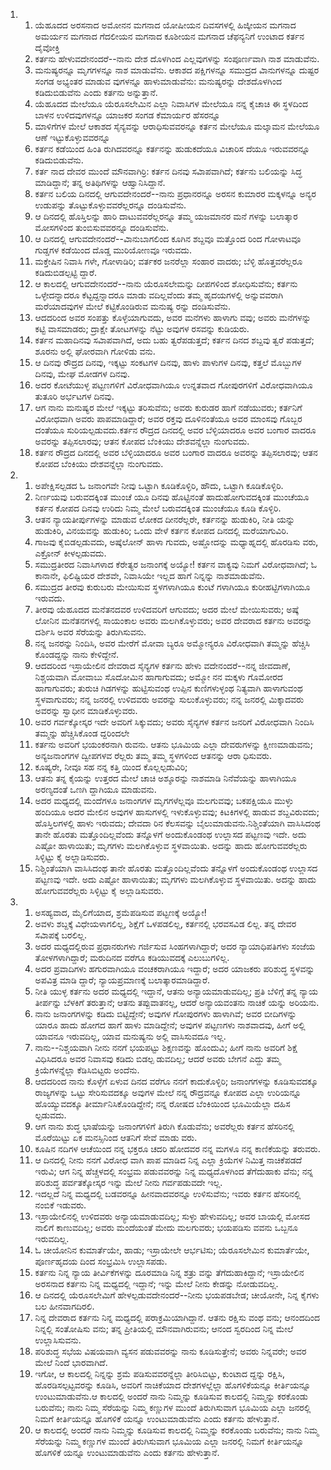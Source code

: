 <ol>
  <li>
    <ol>
      <li>ಯೆಹೂದದ ಅರಸನಾದ ಅಮೋನನ ಮಗನಾದ ಯೋಷೀಯನ ದಿವಸಗಳಲ್ಲಿ ಹಿಜ್ಕೀಯನ ಮಗನಾದ ಅಮರ್ಯನ ಮಗನಾದ ಗೆದಲೀಯನ ಮಗನಾದ ಕೂಶೀಯನ ಮಗನಾದ ಚೆಫನ್ಯನಿಗೆ ಉಂಟಾದ ಕರ್ತನ ದೈವೋಕ್ತಿ</li>
      <li>ಕರ್ತನು ಹೇಳುವದೇನಂದರೆ--ನಾನು ದೇಶ ದೊಳಗಿಂದ ಎಲ್ಲವುಗಳನ್ನು ಸಂಪೂರ್ಣವಾಗಿ ನಾಶ ಮಾಡುವೆನು.</li>
      <li>ಮನುಷ್ಯರನ್ನೂ ಮೃಗಗಳನ್ನೂ ನಾಶ ಮಾಡುವೆನು. ಆಕಾಶದ ಪಕ್ಷಿಗಳನ್ನೂ ಸಮುದ್ರದ ವಿಾನುಗಳನ್ನೂ ದುಷ್ಟರ ಸಂಗಡ ಅಭ್ಯಂತರ ಮಾಡುವ ವುಗಳನ್ನೂ ಹಾಳುಮಾಡುವೆನು: ಮನುಷ್ಯರನ್ನು ದೇಶದೊಳಗಿಂದ ಕಡಿದುಬಿಡುವೆನು ಎಂದು ಕರ್ತನು ಅನ್ನುತ್ತಾನೆ.</li>
      <li>ಯೆಹೂದದ ಮೇಲೆಯೂ ಯೆರೂಸಲೇಮಿನ ಎಲ್ಲಾ ನಿವಾಸಿಗಳ ಮೇಲೆಯೂ ನನ್ನ ಕೈಚಾಚಿ ಈ ಸ್ಥಳದಿಂದ ಬಾಳನ ಉಳಿದವುಗಳನ್ನೂ ಯಾಜಕರ ಸಂಗಡ ಕೆಮಾರ್ಯರ ಹೆಸರನ್ನೂ</li>
      <li>ಮಾಳಿಗೆಗಳ ಮೇಲೆ ಆಕಾಶದ ಸೈನ್ಯವನ್ನು ಆರಾಧಿಸುವವರನ್ನೂ ಕರ್ತನ ಮೇಲೆಯೂ ಮಲ್ಕಾಮನ ಮೇಲೆಯೂ ಆಣೆ ಇಟ್ಟುಕೊಳ್ಳುವವರನ್ನೂ</li>
      <li>ಕರ್ತನ ಕಡೆಯಿಂದ ಹಿಂತಿ ರುಗಿದವರನ್ನೂ ಕರ್ತನನ್ನು ಹುಡುಕದೆಯೂ ವಿಚಾರಿಸ ದೆಯೂ ಇರುವವರನ್ನೂ ಕಡಿದುಬಿಡುವೆನು.</li>
      <li>ಕರ್ತ ನಾದ ದೇವರ ಮುಂದೆ ಮೌನವಾಗಿರ್ರಿ: ಕರ್ತನ ದಿನವು ಸವಿಾಪವಾಗಿದೆ; ಕರ್ತನು ಬಲಿಯನ್ನು ಸಿದ್ಧ ಮಾಡಿದ್ದಾನೆ; ತನ್ನ ಅತಿಥಿಗಳನ್ನು ಆಹ್ವಾನಿಸಿದ್ದಾನೆ.</li>
      <li>ಕರ್ತನ ಬಲಿಯ ದಿನದಲ್ಲಿ ಆಗುವದೇನಂದರೆ--ನಾನು ಪ್ರಧಾನರನ್ನೂ ಅರಸನ ಕುಮಾರರ ಮಕ್ಕಳನ್ನೂ ಅನ್ಯರ ಉಡುಪನ್ನು ತೊಟ್ಟುಕೊಳ್ಳುವವರೆಲ್ಲರನ್ನೂ ದಂಡಿಸುವೆನು.</li>
      <li>ಆ ದಿನದಲ್ಲಿ ಹೊಸ್ತಿಲನ್ನು ಹಾರಿ ದಾಟುವವರೆಲ್ಲರನ್ನೂ ತಮ್ಮ ಯಜಮಾನರ ಮನೆ ಗಳನ್ನು ಬಲಾತ್ಕಾರ ಮೋಸಗಳಿಂದ ತುಂಬಿಸುವವರನ್ನೂ ದಂಡಿಸುವೆನು.</li>
      <li>ಆ ದಿನದಲ್ಲಿ ಆಗುವದೇನಂದರೆ--ವಿಾನುಬಾಗಲಿಂದ ಕೂಗಿನ ಶಬ್ದವೂ ಮತ್ತೊಂದ ರಿಂದ ಗೋಳಾಟವೂ ಗುಡ್ಡಗಳ ಕಡೆಯಿಂದ ದೊಡ್ಡ ಮುರಿಯೋಣವೂ ಇರುವದು.</li>
      <li>ಮಕ್ತೇಷಿನ ನಿವಾಸಿ ಗಳೇ, ಗೋಳಾಡಿರಿ; ವರ್ತಕರ ಜನರೆಲ್ಲಾ ಸಂಹಾರ ವಾದರು; ಬೆಳ್ಳಿ ಹೊತ್ತವರೆಲ್ಲರೂ ಕಡಿದುಬಿಡಲ್ಪಟ್ಟಿ ದ್ದಾರೆ.</li>
      <li>ಆ ಕಾಲದಲ್ಲಿ ಆಗುವದೇನಂದರೆ--ನಾನು ಯೆರೂಸಲೇಮನ್ನು ದೀಪಗಳಿಂದ ಶೋಧಿಸುವೆನು; ಕರ್ತನು ಒಳ್ಳೇದನ್ನಾದರೂ ಕೆಟ್ಟದ್ದನ್ನಾದರೂ ಮಾಡು ವದಿಲ್ಲವೆಂದು ತಮ್ಮ ಹೃದಯಗಳಲ್ಲಿ ಅನ್ನುವವರಾಗಿ ಮರೆಯಾದವುಗಳ ಮೇಲೆ ಕಟ್ಟಿಕೊಂಡಿರುವ ಮನುಷ್ಯ ರನ್ನು ದಂಡಿಸುವೆನು.</li>
      <li>ಆದದರಿಂದ ಅವರ ಸಂಪತ್ತು ಕೊಳ್ಳೆಯಾಗುವದು, ಅವರ ಮನೆಗಳು ಹಾಳಾಗು ವವು; ಅವರು ಮನೆಗಳನ್ನು ಕಟ್ಟಿ ವಾಸಮಾಡರು; ದ್ರಾಕ್ಷೇ ತೋಟಗಳನ್ನು ನೆಟ್ಟು ಅವುಗಳ ರಸವನ್ನು ಕುಡಿಯರು.</li>
      <li>ಕರ್ತನ ಮಹಾದಿನವು ಸವಿಾಪವಾಗಿದೆ, ಅದು ಬಹು ತ್ವರೆಪಡುತ್ತದೆ; ಕರ್ತನ ದಿನದ ಶಬ್ದವು ತ್ವರೆ ಪಡುತ್ತದೆ; ಶೂರನು ಅಲ್ಲಿ ಘೋರವಾಗಿ ಗೋಳಿಡು ವನು.</li>
      <li>ಆ ದಿನವು ರೌದ್ರದ ದಿನವು, ಇಕ್ಕಟ್ಟು ಸಂಕಟಗಳ ದಿನವು, ಹಾಳು ಪಾಳುಗಳ ದಿನವು, ಕತ್ತಲೆ ಮೊಬ್ಬುಗಳ ದಿನವು, ಮೇಘ ಮೋಡಗಳ ದಿನವು.</li>
      <li>ಅದರ ಕೋಟೆಯುಳ್ಳ ಪಟ್ಟಣಗಳಿಗೆ ವಿರೋಧವಾಗಿಯೂ ಉನ್ನತವಾದ ಗೋಪುರಗಳಿಗೆ ವಿರೋಧವಾಗಿಯೂ ತುತೂರಿ ಅರ್ಭಟಗಳ ದಿನವು.</li>
      <li>ಆಗ ನಾನು ಮನುಷ್ಯರ ಮೇಲೆ ಇಕ್ಕಟ್ಟು ತರಿಸುವೆನು; ಅವರು ಕುರುಡರ ಹಾಗೆ ನಡೆಯುವರು; ಕರ್ತನಿಗೆ ವಿರೋಧವಾಗಿ ಅವರು ಪಾಪಮಾಡಿದ್ದಾರೆ; ಅವರ ರಕ್ತವು ದೂಳಿನಂತೆಯೂ ಅವರ ಮಾಂಸವು ಗೊಬ್ಬರ ದಂತೆಯೂ ಸುರಿಯಲ್ಪಡುವದು.ಕರ್ತನ ರೌದ್ರದ ದಿನದಲ್ಲಿ ಅವರ ಬೆಳ್ಳಿಯಾದರೂ ಅವರ ಬಂಗಾರ ವಾದರೂ ಅವರನ್ನು ತಪ್ಪಿಸಲಾರವು; ಆತನ ಕೋಪದ ಬೆಂಕಿಯು ದೇಶವನ್ನೆಲ್ಲಾ ನುಂಗುವದು.</li>
      <li>ಕರ್ತನ ರೌದ್ರದ ದಿನದಲ್ಲಿ ಅವರ ಬೆಳ್ಳಿಯಾದರೂ ಅವರ ಬಂಗಾರ ವಾದರೂ ಅವರನ್ನು ತಪ್ಪಿಸಲಾರವು; ಆತನ ಕೋಪದ ಬೆಂಕಿಯು ದೇಶವನ್ನೆಲ್ಲಾ ನುಂಗುವದು.</li>
    </ol>
  </li>
  <li>
    <ol>
      <li>ಅಪೇಕ್ಷಿಸಲ್ಪಡದ ಓ ಜನಾಂಗವೇ ನೀವು ಒಟ್ಟಾಗಿ ಕೂಡಿಕೊಳ್ಳಿರಿ, ಹೌದು, ಒಟ್ಟಾಗಿ ಕೂಡಿಕೊಳ್ಳಿರಿ.</li>
      <li>ನಿರ್ಣಯವು ಬರುವದಕ್ಕಿಂತ ಮುಂಚೆ ಯೂ ದಿನವು ಹೊಟ್ಟಿನಂತೆ ಹಾದುಹೋಗುವದಕ್ಕಿಂತ ಮುಂಚೆಯೂ ಕರ್ತನ ಕೋಪದ ದಿನವು ಉರಿದು ನಿಮ್ಮ ಮೇಲೆ ಬರುವದಕ್ಕಿಂತ ಮುಂಚೆಯೂ ಕೂಡಿ ಕೊಳ್ಳಿರಿ.</li>
      <li>ಆತನ ನ್ಯಾಯತೀರ್ಪುಗಳನ್ನು ಮಾಡುವ ಲೋಕದ ದೀನರೆಲ್ಲರೇ, ಕರ್ತನನ್ನು ಹುಡುಕಿರಿ, ನೀತಿ ಯನ್ನು ಹುಡುಕಿರಿ, ವಿನಯವನ್ನು ಹುಡುಕಿರಿ; ಒಂದು ವೇಳೆ ಕರ್ತನ ಕೋಪದ ದಿನದಲ್ಲಿ ಮರೆಯಾಗುವಿರಿ.</li>
      <li>ಗಾಜವು ಕೈಬಿಡಲ್ಪಡುವದು, ಅಷ್ಕೆಲೋನ್‌ ಹಾಳಾ ಗುವದು, ಅಷ್ಡೋದನ್ನು ಮಧ್ಯಾಹ್ನದಲ್ಲಿ ಹೊರಡಿಸು ವರು, ಎಕ್ರೋನ್‌ ಕೀಳಲ್ಪಡುವದು.</li>
      <li>ಸಮುದ್ರತೀರದ ನಿವಾಸಿಗಳಾದ ಕೆರೇತ್ಯರ ಜನಾಂಗಕ್ಕೆ ಅಯ್ಯೋ! ಕರ್ತನ ವಾಕ್ಯವು ನಿಮಗೆ ವಿರೋಧವಾಗಿದೆ; ಓ ಕಾನಾನೇ, ಫಿಲಿಷ್ಟಿಯರ ದೇಶವೇ, ನಿವಾಸಿಯೇ ಇಲ್ಲದ ಹಾಗೆ ನಿನ್ನನ್ನು ನಾಶಮಾಡುವೆನು.</li>
      <li>ಸಮುದ್ರದ ತೀರವು ಕುರುಬರು ಮೇಯಿಸುವ ಸ್ಥಳಗಳಾಗಿಯೂ ಕುಂಟೆ ಗಳಾಗಿಯೂ ಕುರೀಹಟ್ಟಿಗಳಾಗಿಯೂ ಇರುವದು.</li>
      <li>ತೀರವು ಯೆಹೂದದ ಮನೆತನದವರ ಉಳಿದವರಿಗೆ ಆಗುವದು; ಅದರ ಮೇಲೆ ಮೇಯಿಸುವರು; ಅಷ್ಕೆ ಲೋನಿನ ಮನೆತನಗಳಲ್ಲಿ ಸಾಯಂಕಾಲ ಅವರು ಮಲಗಿಕೊಳ್ಳುವರು; ಅವರ ದೇವರಾದ ಕರ್ತನು ಅವರನ್ನು ದರ್ಶಿಸಿ ಅವರ ಸೆರೆಯನ್ನು ತಿರುಗಿಸುವನು.</li>
      <li>ನನ್ನ ಜನರನ್ನು ನಿಂದಿಸಿ, ಅವರ ಮೇರೆಗೆ ಮೋವಾ ಬ್ಯರೂ ಅಮ್ಮೋನ್ಯರೂ ವಿರೋಧವಾಗಿ ತಮ್ಮನ್ನು ಹೆಚ್ಚಿಸಿ ಕೊಂಡದ್ದನ್ನು ನಾನು ಕೇಳಿದ್ದೇನೆ.</li>
      <li>ಆದದರಿಂದ ಇಸ್ರಾಯೇಲಿನ ದೇವರಾದ ಸೈನ್ಯಗಳ ಕರ್ತನು ಹೇಳು ವದೇನಂದರೆ--ನನ್ನ ಜೀವದಾಣೆ, ನಿಶ್ಚಯವಾಗಿ ಮೋವಾಬು ಸೊದೋಮಿನ ಹಾಗಾಗುವದು; ಅಮ್ಮೋ ನನ ಮಕ್ಕಳು ಗೊಮೋರದ ಹಾಗಾಗುವರು; ತುರುಚಿ ಗಿಡಗಳನ್ನು ಹುಟ್ಟಿಸುವಂಥ ಉಪ್ಪಿನ ಕುಣಿಗಳುಳ್ಳಂಥ ನಿತ್ಯವಾಗಿ ಹಾಳಾಗುವಂಥ ಸ್ಥಳವಾಗುವರು; ನನ್ನ ಜನರಲ್ಲಿ ಉಳಿದವರು ಅವರನ್ನು ಸುಲುಕೊಳ್ಳುವರು; ನನ್ನ ಜನರಲ್ಲಿ ಮಿಕ್ಕಾದವರು ಅವರನ್ನು ಸ್ವಾಧೀನ ಮಾಡಿಕೊಳ್ಳುವರು.</li>
      <li>ಅವರ ಗರ್ವಕ್ಕೋಸ್ಕರ ಇದೇ ಅವರಿಗೆ ಸಿಕ್ಕುವದು; ಅವರು ಸೈನ್ಯಗಳ ಕರ್ತನ ಜನರಿಗೆ ವಿರೋಧವಾಗಿ ನಿಂದಿಸಿ ತಮ್ಮನ್ನು ಹೆಚ್ಚಿಸಿಕೊಂಡ ದ್ದರಿಂದಲೇ</li>
      <li>ಕರ್ತನು ಅವರಿಗೆ ಭಯಂಕರನಾಗಿ ರುವನು. ಆತನು ಭೂಮಿಯ ಎಲ್ಲಾ ದೇವರುಗಳನ್ನು ಕ್ಷೀಣಮಾಡುವನು; ಅನ್ಯಜನಾಂಗಗಳ ದ್ವೀಪಗಳವ ರೆಲ್ಲರು ತಮ್ಮ ತಮ್ಮ ಸ್ಥಳಗಳಿಂದ ಆತನನ್ನು ಆರಾ ಧಿಸುವರು.</li>
      <li>ಕೂಷ್ಯರೇ, ನೀವೂ ಸಹ ನನ್ನ ಕತ್ತಿ ಯಿಂದ ಕೊಲ್ಲಲ್ಪಡುವಿರಿ;</li>
      <li>ಆತನು ತನ್ನ ಕೈಯನ್ನು ಉತ್ತರದ ಮೇಲೆ ಚಾಚಿ ಅಶ್ಶೂರನ್ನು ನಾಶಮಾಡಿ ನಿನೆವೆಯನ್ನು ಹಾಳಾಗಿಯೂ ಅರಣ್ಯದಂತೆ ಒಣಗಿ ದ್ದಾಗಿಯೂ ಮಾಡುವನು.</li>
      <li>ಅದರ ಮಧ್ಯದಲ್ಲಿ ಮಂದೆಗಳೂ ಜನಾಂಗಗಳ ಮೃಗಗಳೆಲ್ಲವೂ ಮಲಗುವವು; ಬಕಪಕ್ಷಿಯೂ ಮುಳ್ಳು ಹಂದಿಯೂ ಅದರ ಮೇಲಿನ ಅವುಗಳ ಹಾಸುಗಳಲ್ಲಿ ಇಳುಕೊಳ್ಳುವವು; ಕಿಟಕಿಗಳಲ್ಲಿ ಹಾಡುವ ಶಬ್ದವಿರುವದು; ಹೊಸ್ತಿಲಗಳಲ್ಲಿ ಹಾಳು ಇರುವದು; ದೇವದಾ ರಿನ ಕೆಲಸವನ್ನು ಬೈಲುಮಾಡುವನು.ನಿಶ್ಚಿಂತೆಯಾಗಿ ವಾಸಿಸಿದಂಥ ತಾನೇ ಹೊರತು ಮತ್ತೊಂದಿಲ್ಲವೆಂದು ತನ್ನೊಳಗೆ ಅಂದುಕೊಂಡಂಥ ಉಲ್ಲಾಸದ ಪಟ್ಟಣವು ಇದೇ. ಅದು ಎಷ್ಟೋ ಹಾಳಾಯಿತು; ಮೃಗಗಳು ಮಲಗಿಕೊಳ್ಳುವ ಸ್ಥಳವಾಯಿತು. ಅದನ್ನು ಹಾದು ಹೋಗುವವರೆಲ್ಲರು ಸಿಳ್ಳಿಟ್ಟು ಕೈ ಅಲ್ಲಾಡಿಸುವರು.</li>
      <li>ನಿಶ್ಚಿಂತೆಯಾಗಿ ವಾಸಿಸಿದಂಥ ತಾನೇ ಹೊರತು ಮತ್ತೊಂದಿಲ್ಲವೆಂದು ತನ್ನೊಳಗೆ ಅಂದುಕೊಂಡಂಥ ಉಲ್ಲಾಸದ ಪಟ್ಟಣವು ಇದೇ. ಅದು ಎಷ್ಟೋ ಹಾಳಾಯಿತು; ಮೃಗಗಳು ಮಲಗಿಕೊಳ್ಳುವ ಸ್ಥಳವಾಯಿತು. ಅದನ್ನು ಹಾದು ಹೋಗುವವರೆಲ್ಲರು ಸಿಳ್ಳಿಟ್ಟು ಕೈ ಅಲ್ಲಾಡಿಸುವರು.</li>
    </ol>
  </li>
  <li>
    <ol>
      <li>ಅಸಹ್ಯವಾದ, ಮೈಲಿಗೆಯಾದ, ಶ್ರಮೆಪಡಿಸುವ ಪಟ್ಟಣಕ್ಕೆ ಅಯ್ಯೋ!</li>
      <li>ಅವಳು ಶಬ್ದಕ್ಕೆ ವಿಧೇಯಳಾಗಲಿಲ್ಲ, ಶಿಕ್ಷೆಗೆ ಒಳಪಡಲಿಲ್ಲ, ಕರ್ತನಲ್ಲಿ ಭರವಸವಿಡ ಲಿಲ್ಲ. ತನ್ನ ದೇವರ ಸವಿಾಪಕ್ಕೆ ಬರಲಿಲ್ಲ.</li>
      <li>ಅದರ ಮಧ್ಯದಲ್ಲಿರುವ ಪ್ರಧಾನರುಗಳು ಗರ್ಜಿಸುವ ಸಿಂಹಗಳಾಗಿದ್ದಾರೆ; ಅದರ ನ್ಯಾಯಾಧಿಪತಿಗಳು ಸಂಜೆಯ ತೋಳಗಳಾಗಿದ್ದಾರೆ; ಮರುದಿನದ ವರೆಗೂ ಕಡಿಯುವದಕ್ಕೆ ಎಲುಬುಗಳಿಲ್ಲ.</li>
      <li>ಅದರ ಪ್ರವಾದಿಗಳು ಹಗುರವಾಗಿಯೂ ವಂಚಕರಾಗಿಯೂ ಇದ್ದಾರೆ; ಅದರ ಯಾಜಕರು ಪರಿಶುದ್ಧ ಸ್ಥಳವನ್ನು ಅಪವಿತ್ರ ಮಾಡಿ ದ್ದಾರೆ; ನ್ಯಾಯಪ್ರಮಾಣಕ್ಕೆ ಬಲಾತ್ಕಾರಮಾಡಿದ್ದಾರೆ.</li>
      <li>ನೀತಿ ಯುಳ್ಳ ಕರ್ತನು ಅದರ ಮಧ್ಯದಲ್ಲಿ ಇದ್ದಾನೆ, ಆತನು ಅನ್ಯಾಯಮಾಡುವದಿಲ್ಲ; ಪ್ರತಿ ಬೆಳಿಗ್ಗೆ ತನ್ನ ನ್ಯಾಯ ತೀರ್ಪನ್ನು ಬೆಳಕಿಗೆ ತರುತ್ತಾನೆ; ಆತನು ತಪ್ಪುವಾತನಲ್ಲ, ಆದರೆ ಅನ್ಯಾಯವಂತನು ನಾಚಿಕೆ ಯನ್ನು ಅರಿಯನು.</li>
      <li>ನಾನು ಜನಾಂಗಗಳನ್ನು ಕಡಿದು ಬಿಟ್ಟಿದ್ದೇನೆ; ಅವುಗಳ ಗೋಪುರಗಳು ಹಾಳಾಗಿವೆ; ಅವರ ಬೀದಿಗಳನ್ನು ಯಾರೂ ಹಾದು ಹೋಗದ ಹಾಗೆ ಹಾಳು ಮಾಡಿದ್ದೇನೆ; ಅವುಗಳ ಪಟ್ಟಣಗಳು ನಾಶವಾದವು, ಹೀಗೆ ಅಲ್ಲಿ ಯಾವನೂ ಇರುವದಿಲ್ಲ, ಯಾವ ಮನುಷ್ಯನು ಅಲ್ಲಿ ವಾಸಿಸುವದೂ ಇಲ್ಲ.</li>
      <li>ನಾನು--ನಿಶ್ಚಯವಾಗಿ ನೀನು ನನಗೆ ಭಯಪಟ್ಟು ಶಿಕ್ಷಣವನ್ನು ಹೊಂದುವಿ; ಹೀಗೆ ನಾನು ಅವರಿಗೆ ಶಿಕ್ಷೆ ವಿಧಿಸಿದರೂ ಅವರ ನಿವಾಸವು ಕಡಿದು ಬಿಡಲ್ಪ ಡುವದಿಲ್ಲ; ಆದರೆ ಅವರು ಬೇಗನೆ ಎದ್ದು ತಮ್ಮ ಕ್ರಿಯೆಗಳನ್ನೆಲ್ಲಾ ಕೆಡಿಸಿಬಿಟ್ಟರು ಅಂದೆನು.</li>
      <li>ಆದದರಿಂದ ನಾನು ಕೊಳ್ಳೆಗೆ ಏಳುವ ದಿನದ ವರೆಗೂ ನನಗೆ ಕಾದುಕೊಳ್ಳಿರಿ; ಜನಾಂಗಗಳನ್ನು ಕೂಡಿಸುವದಕ್ಕೂ ರಾಜ್ಯಗಳನ್ನು ಒಟ್ಟು ಸೇರಿಸುವದಕ್ಕೂ ಅವುಗಳ ಮೇಲೆ ನನ್ನ ರೌದ್ರವನ್ನೂ ಕೋಪದ ಎಲ್ಲಾ ಉರಿಯನ್ನೂ ಹೊಯ್ಯುವದಕ್ಕೂ ತೀರ್ಮಾನಿಸಿಕೊಂಡಿದ್ದೇನೆ; ನನ್ನ ರೋಷದ ಬೆಂಕಿಯಿಂದ ಭೂಮಿಯೆಲ್ಲಾ ದಹಿಸ ಲ್ಪಡುವದು.</li>
      <li>ಆಗ ನಾನು ಶುದ್ಧ ಭಾಷೆಯನ್ನು ಜನಾಂಗಗಳಿಗೆ ತಿರುಗಿ ಕೊಡುವೆನು; ಅವರೆಲ್ಲರು ಕರ್ತನ ಹೆಸರಿನಲ್ಲಿ ಮೊರೆಯಿಟ್ಟು ಏಕ ಮನಸ್ಸಿನಿಂದ ಆತನಿಗೆ ಸೇವೆ ಮಾಡು ವರು.</li>
      <li>ಕೂಷಿನ ನದಿಗಳ ಆಚೆಯಿಂದ ನನ್ನ ಭಕ್ತರೂ ಚದರಿ ಹೋದವರ ನನ್ನ ಮಗಳೂ ನನ್ನ ಕಾಣಿಕೆಯನ್ನು ತರುವರು.</li>
      <li>ಆ ದಿನದಲ್ಲಿ ನೀನು ನನಗೆ ವಿರೋಧ ವಾಗಿ ಪಾಪ ಮಾಡಿದ ನಿನ್ನ ಎಲ್ಲಾ ಕ್ರಿಯೆಗಳ ನಿಮಿತ್ತ ನಾಚಿಕೆಪಡದೆ ಇರುವಿ; ಆಗ ನಿನ್ನ ಹೆಚ್ಚಳದಲ್ಲಿ ಸಂಭ್ರಮ ಪಡುವವರನ್ನು ನಿನ್ನ ಮಧ್ಯದೊಳಗಿಂದ ತೆಗೆದುಹಾಕು ವೆನು; ನನ್ನ ಪರಿಶುದ್ಧ ಪರ್ವತಕ್ಕೋಸ್ಕರ ಇನ್ನು ಮೇಲೆ ನೀನು ಗರ್ವಪಡುವದೇ ಇಲ್ಲ.</li>
      <li>ಇದಲ್ಲದೆ ನಿನ್ನ ಮಧ್ಯದಲ್ಲಿ ಬಡವರನ್ನೂ ಹೀನವಾದವರನ್ನೂ ಉಳಿಸುವೆನು; ಇವರು ಕರ್ತನ ಹೆಸರಿನಲ್ಲಿ ನಂಬಿಕೆ ಇಡುವರು.</li>
      <li>ಇಸ್ರಾಯೇಲಿನಲ್ಲಿ ಉಳಿದವರು ಅನ್ಯಾಯಮಾಡುವದಿಲ್ಲ; ಸುಳ್ಳು ಹೇಳುವದಿಲ್ಲ; ಅವರ ಬಾಯಲ್ಲಿ ಮೋಸದ ನಾಲಿಗೆ ಕಾಣುವದಿಲ್ಲ; ಅವರು ಮಂದೆಯಂತೆ ಮೇದು ಮಲಗುವರು; ಭಯಪಡಿಸು ವವನು ಒಬ್ಬನೂ ಇರುವದಿಲ್ಲ.</li>
      <li>ಓ ಚೀಯೋನಿನ ಕುಮಾರ್ತೆಯೇ, ಹಾಡು; ಇಸ್ರಾಯೇಲೇ ಆರ್ಭಟಿಸು; ಯೆರೂಸಲೇಮಿನ ಕುಮಾರ್ತೆಯೇ, ಪೂರ್ಣಹೃದಯ ದಿಂದ ಸಂಭ್ರಮಿಸಿ ಉಲ್ಲಾಸಪಡು.</li>
      <li>ಕರ್ತನು ನಿನ್ನ ನ್ಯಾಯ ತೀರ್ವಿಕೆಗಳನ್ನು ದೂರಮಾಡಿ ನಿನ್ನ ಶತ್ರು ವನ್ನು ತೆಗೆದುಹಾಕಿದ್ದಾನೆ; ಇಸ್ರಾಯೇಲಿನ ಅರಸನಾದ ಕರ್ತನು ನಿನ್ನ ಮಧ್ಯದಲ್ಲಿ ಇದ್ದಾನೆ; ಇನ್ನು ಮೇಲೆ ನೀನು ಕೇಡನ್ನು ನೋಡುವದಿಲ್ಲ.</li>
      <li>ಆ ದಿನದಲ್ಲಿ ಯೆರೂಸಲೇಮಿಗೆ ಹೇಳಲ್ಪಡುವದೇನಂದರೆ--ನೀನು ಭಯಪಡಬೇಡ; ಚೀಯೋನೇ, ನಿನ್ನ ಕೈಗಳು ಬಲ ಹೀನವಾಗದಿರಲಿ.</li>
      <li>ನಿನ್ನ ದೇವರಾದ ಕರ್ತನು ನಿನ್ನ ಮಧ್ಯದಲ್ಲಿ ಪರಾಕ್ರಮಿಯಾಗಿದ್ದಾನೆ. ಆತನು ರಕ್ಷಿಸು ವಂಥ ವನು; ಆನಂದದಿಂದ ನಿನ್ನಲ್ಲಿ ಸಂತೋಷಿಸು ವನು; ತನ್ನ ಪ್ರೀತಿಯಲ್ಲಿ ಮೌನವಾಗಿರುವನು; ಆನಂದ ಸ್ವರದಿಂದ ನಿನ್ನ ಮೇಲೆ ಉಲ್ಲಾಸಿಸುವನು.</li>
      <li>ಪರಿಶುದ್ಧ ಸಭೆಯ ವಿಷಯವಾಗಿ ವ್ಯಸನ ಪಡುವವರನ್ನು ನಾನು ಕೂಡಿಸುತ್ತೇನೆ; ಅವರು ನಿನ್ನವರೇ; ಅವರ ಮೇಲೆ ನಿಂದೆ ಭಾರವಾಗಿದೆ.</li>
      <li>ಇಗೋ, ಆ ಕಾಲದಲ್ಲಿ ನಿನ್ನನ್ನು ಶ್ರಮೆ ಪಡಿಸುವವರನ್ನೆಲ್ಲಾ ತೀರಿಸಿಬಿಟ್ಟು, ಕುಂಟಾದ ದ್ದನ್ನು ರಕ್ಷಿಸಿ, ಹೊರಡಿಸಲ್ಪಟ್ಟವರನ್ನು ಕೂಡಿಸಿ, ಅವರಿಗೆ ನಾಚಿಕೆಯಾದ ದೇಶಗಳಲ್ಲೆಲ್ಲಾ ಹೊಗಳಿಕೆಯನ್ನೂ ಕೀರ್ತಿಯನ್ನೂ ಉಂಟುಮಾಡುವೆನು.ಆ ಕಾಲದಲ್ಲಿ ಅಂದರೆ ನಾನು ನಿಮ್ಮನ್ನು ಕೂಡಿಸುವ ಕಾಲದಲ್ಲಿ ನಿಮ್ಮನ್ನು ಕರಕೊಂಡು ಬರುವೆನು; ನಾನು ನಿಮ್ಮ ಸೆರೆಯನ್ನು ನಿಮ್ಮ ಕಣ್ಣುಗಳ ಮುಂದೆ ತಿರುಗಿಸುವಾಗ ಭೂಮಿಯ ಎಲ್ಲಾ ಜನರಲ್ಲಿ ನಿಮಗೆ ಕೀರ್ತಿಯನ್ನೂ ಹೊಗಳಿಕೆ ಯನ್ನೂ ಉಂಟುಮಾಡುವೆನು ಎಂದು ಕರ್ತನು ಹೇಳುತ್ತಾನೆ.</li>
      <li>ಆ ಕಾಲದಲ್ಲಿ ಅಂದರೆ ನಾನು ನಿಮ್ಮನ್ನು ಕೂಡಿಸುವ ಕಾಲದಲ್ಲಿ ನಿಮ್ಮನ್ನು ಕರಕೊಂಡು ಬರುವೆನು; ನಾನು ನಿಮ್ಮ ಸೆರೆಯನ್ನು ನಿಮ್ಮ ಕಣ್ಣುಗಳ ಮುಂದೆ ತಿರುಗಿಸುವಾಗ ಭೂಮಿಯ ಎಲ್ಲಾ ಜನರಲ್ಲಿ ನಿಮಗೆ ಕೀರ್ತಿಯನ್ನೂ ಹೊಗಳಿಕೆ ಯನ್ನೂ ಉಂಟುಮಾಡುವೆನು ಎಂದು ಕರ್ತನು ಹೇಳುತ್ತಾನೆ.</li>
    </ol>
  </li>
</ol>